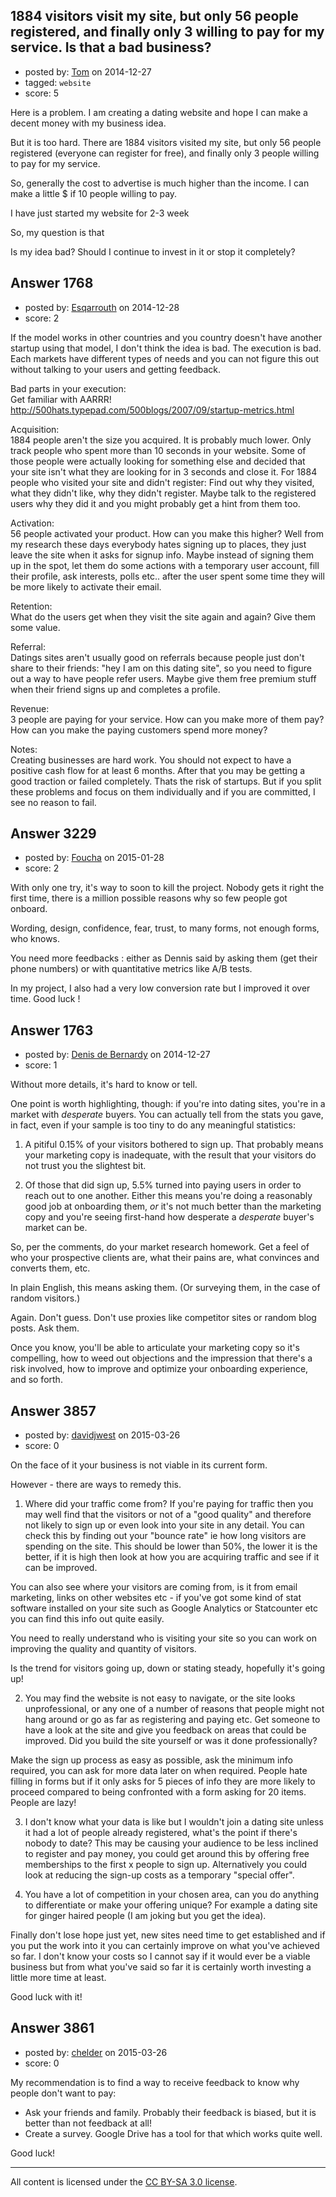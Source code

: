 ## 1884 visitors visit my site, but only 56 people registered, and finally only 3 willing to pay for my service. Is that a bad business?

- posted by: [Tom](https://stackexchange.com/users/5541522/tom) on 2014-12-27
- tagged: `website`
- score: 5

<p>Here is a problem. I am creating a dating website and hope I can make a decent money with my business idea.</p>

<p>But it is too hard. 
There are 1884 visitors visited my site, but only 56 people registered (everyone can register for free), and finally only 3 people willing to pay for my service. </p>

<p>So, generally the cost to advertise is much higher than the income. I can make a little $ if 10 people willing to pay. </p>

<p>I have just started my website for 2-3 week</p>

<p>So, my question is that</p>

<p>Is my idea bad?
Should I continue to invest in it or stop it completely?</p>



## Answer 1768

- posted by: [Esqarrouth](https://stackexchange.com/users/3055586/esqarrouth) on 2014-12-28
- score: 2

<p>If the model works in other countries and you country doesn't have another startup using that model, I don't think the idea is bad. The execution is bad. Each markets have different types of needs and you can not figure this out without talking to your users and getting feedback.</p>

<p>Bad parts in your execution:<br>
Get familiar with AARRR!<br>
<a href="http://500hats.typepad.com/500blogs/2007/09/startup-metrics.html" rel="nofollow">http://500hats.typepad.com/500blogs/2007/09/startup-metrics.html</a></p>

<p>Acquisition:<br>
1884 people aren't the size you acquired. It is probably much lower. Only track people who spent more than 10 seconds in your website. Some of those people were actually looking for something else and decided that your site isn't what they are looking for in 3 seconds and close it. For 1884 people who visited your site and didn't register: Find out why they visited, what they didn't like, why they didn't register. Maybe talk to the registered users why they did it and you might probably get a hint from them too.</p>

<p>Activation:<br>
56 people activated your product. How can you make this higher? Well from my research these days everybody hates signing up to places, they just leave the site when it asks for signup info. Maybe instead of signing them up in the spot, let them do some actions with a temporary user account, fill their profile, ask interests, polls etc.. after the user spent some time they will be more likely to activate their email.</p>

<p>Retention:<br>
What do the users get when they visit the site again and again? Give them some value.</p>

<p>Referral:<br>
Datings sites aren't usually good on referrals because people just don't share to their friends: "hey I am on this dating site", so you need to figure out a way to have people refer users. Maybe give them free premium stuff when their friend signs up and completes a profile.</p>

<p>Revenue:<br>
3 people are paying for your service. How can you make more of them pay? How can you make the paying customers spend more money?</p>

<p>Notes:<br>
Creating businesses are hard work. You should not expect to have a positive cash flow for at least 6 months. After that you may be getting a good traction or failed completely. Thats the risk of startups. But if you split these problems and focus on them individually and if you are committed, I see no reason to fail. </p>



## Answer 3229

- posted by: [Foucha](https://stackexchange.com/users/5687292/foucha) on 2015-01-28
- score: 2

<p>With only one try, it's way to soon to kill the project. Nobody gets it right the first time, there is a million possible reasons why so few people got onboard.</p>

<p>Wording, design, confidence, fear, trust, to many forms, not enough forms, who knows. </p>

<p>You need more feedbacks : either as Dennis said by asking them (get their phone numbers) or with quantitative metrics like A/B tests. </p>

<p>In my project, I also had a very low conversion rate but I improved it over time. Good luck !</p>



## Answer 1763

- posted by: [Denis de Bernardy](https://stackexchange.com/users/182468/denis-de-bernardy) on 2014-12-27
- score: 1

<p>Without more details, it's hard to know or tell.</p>

<p>One point is worth highlighting, though: if you're into dating sites, you're in a market with <em>desperate</em> buyers. You can actually tell from the stats you gave, in fact, even if your sample is too tiny to do any meaningful statistics:</p>

<ol>
<li><p>A pitiful 0.15% of your visitors bothered to sign up. That probably means your marketing copy is inadequate, with the result that your visitors do not trust you the slightest bit.</p></li>
<li><p>Of those that did sign up, 5.5% turned into paying users in order to reach out to one another. Either this means you're doing a reasonably good job at onboarding them, <em>or</em> it's not much better than the marketing copy and you're seeing first-hand how desperate a <em>desperate</em> buyer's market can be.</p></li>
</ol>

<p>So, per the comments, do your market research homework. Get a feel of who your prospective clients are, what their pains are, what convinces and converts them, etc.</p>

<p>In plain English, this means asking them. (Or surveying them, in the case of random visitors.)</p>

<p>Again. Don't guess. Don't use proxies like competitor sites or random blog posts. Ask them.</p>

<p>Once you know, you'll be able to articulate your marketing copy so it's compelling, how to weed out objections and the impression that there's a risk involved, how to improve and optimize your onboarding experience, and so forth.</p>



## Answer 3857

- posted by: [davidjwest](https://stackexchange.com/users/1235846/davidjwest) on 2015-03-26
- score: 0

<p>On the face of it your business is not viable in its current form.</p>

<p>However - there are ways to remedy this.</p>

<ol>
<li>Where did your traffic come from?  If you're paying for traffic then you may well find that the visitors or not of a "good quality" and therefore not likely to sign up or even look into your site in any detail.  You can check this by finding out your "bounce rate" ie how long visitors are spending on the site.  This should be lower than 50%, the lower it is the better, if it is high then look at how you are acquiring traffic and see if it can be improved.</li>
</ol>

<p>You can also see where your visitors are coming from, is it from email marketing, links on other websites etc - if you've got some kind of stat software installed on your site such as Google Analytics or Statcounter etc you can find this info out quite easily.</p>

<p>You need to really understand who is visiting your site so you can work on improving the quality and quantity of visitors.</p>

<p>Is the trend for visitors going up, down or stating steady, hopefully it's going up!</p>

<ol start="2">
<li>You may find the website is not easy to navigate, or the site looks unprofessional, or any one of a number of reasons that people might not hang around or go as far as registering and paying etc.  Get someone to have a look at the site and give you feedback on areas that could be improved.  Did you build the site yourself or was it done professionally?</li>
</ol>

<p>Make the sign up process as easy as possible, ask the minimum info required, you can ask for more data later on when required.  People hate filling in forms but if it only asks for 5 pieces of info they are more likely to proceed compared to being confronted with a form asking for 20 items.  People are lazy!</p>

<ol start="3">
<li><p>I don't know what your data is like but I wouldn't join a dating site unless it had a lot of people already registered, what's the point if there's nobody to date?  This may be causing your audience to be less inclined to register and pay money, you could get around this by offering free memberships to the first x people to sign up.  Alternatively you could look at reducing the sign-up costs as a temporary "special offer".</p></li>
<li><p>You have a lot of competition in your chosen area, can you do anything to differentiate or make your offering unique?  For example a dating site for ginger haired people (I am joking but you get the idea).</p></li>
</ol>

<p>Finally don't lose hope just yet, new sites need time to get established and if you put the work into it you can certainly improve on what you've achieved so far.  I don't know your costs so I cannot say if it would ever be a viable business but from what you've said so far it is certainly worth investing a little more time at least.</p>

<p>Good luck with it!</p>



## Answer 3861

- posted by: [chelder](https://stackexchange.com/users/1234525/chelder) on 2015-03-26
- score: 0

<p>My recommendation is to find a way to receive feedback to know why people don't want to pay:</p>

<ul>
<li>Ask your friends and family. Probably their feedback is biased, but it is better than not feedback at all!</li>
<li>Create a survey. Google Drive has a tool for that which works quite well.</li>
</ul>

<p>Good luck!</p>




---

All content is licensed under the [CC BY-SA 3.0 license](https://creativecommons.org/licenses/by-sa/3.0/).

